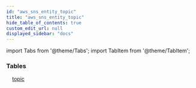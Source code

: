 ```yaml
---
id: "aws_sns_entity_topic"
title: "aws_sns_entity_topic"
hide_table_of_contents: true
custom_edit_url: null
displayed_sidebar: "docs"
---
```


import Tabs from '@theme/Tabs';
import TabItem from '@theme/TabItem';

<Tabs queryString="view">
  <TabItem value="components" label="Components" default>

### Tables

    [topic](../../aws/tables/aws_sns_entity_topic.Topic)

</TabItem>
  <TabItem value="code-examples" label="Code examples">

</TabItem>
</Tabs>
